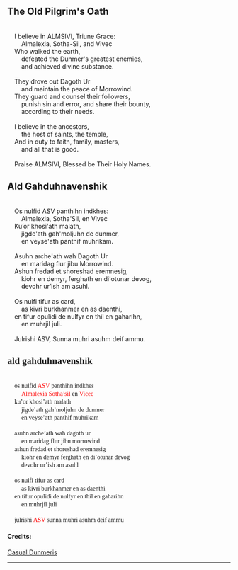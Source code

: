 <style>
@font-face {
    font-family: Daedric;
    src: url('../assets/fonts/ttf/Daedric.ttf') format('truetype');
    font-weight: medium;
    font-style: normal;
}
</style>

## The Old Pilgrim's Oath
\
    I believe in ALMSIVI, Triune Grace:\
        Almalexia, Sotha-Sil, and Vivec\
    Who walked the earth,\
        defeated the Dunmer's greatest enemies,\
        and achieved divine substance.\
\
    They drove out Dagoth Ur\
        and maintain the peace of Morrowind.\
    They guard and counsel their followers,\
        punish sin and error, and share their bounty,\
        according to their needs.\
\
    I believe in the ancestors,\
        the host of saints, the temple,\
    And in duty to faith, family, masters,\
        and all that is good.\
\
    Praise ALMSIVI, Blessed be Their Holy Names.

## Ald Gahduhnavenshik
\
    Os nulfid ASV panthihn indkhes:\
        Almalexia, Sotha'Sil, en Vivec\
    Ku’or khosi'ath malath,\
        jigde'ath gah'moljuhn de dunmer,\
        en veyse'ath panthif muhrikam.\
\
    Asuhn arche'ath wah Dagoth Ur\
        en maridag flur jibu Morrowind.\
    Ashun fredad et shoreshad eremnesig,\
        kiohr en demyr, ferghath en di'otunar devog,\
        devohr ur’ish am asuhl.\
\
    Os nulfi tifur as card,\
        as kivri burkhanmer en as daenthi,\
    en tifur opulidi de nulfyr en thil en gaharihn,\
        en muhrjil juli.\
\
    Julrishi ASV, Sunna muhri asuhm deif ammu.

## <span style="font-family:Daedric">ald gahduhnavenshik</Span>
\
    <span style="font-family:Daedric">os nulfid <span style="color:red">ASV</Span> panthihn indkhes</Span></span>\
        <span style="font-family:Daedric"><span style="color:red">Almalexia Sotha’sil</Span> en <span style="color:red">Vicec</Span></Span>\
    <span style="font-family:Daedric">ku’or khosi’ath malath</Span>\
        <span style="font-family:Daedric">jigde’ath gah’moljuhn de dunmer</Span>\
        <span style="font-family:Daedric">en veyse’ath panthif muhrikam</Span>\
\
    <span style="font-family:Daedric">asuhn arche’ath wah dagoth ur</Span>\
        <span style="font-family:Daedric">en maridag flur jibu morrowind</Span>\
    <span style="font-family:Daedric">ashun fredad et shoreshad eremnesig</Span>\
        <span style="font-family:Daedric">kiohr en demyr ferghath en di’otunar devog</Span>\
        <span style="font-family:Daedric">devohr ur’ish am asuhl</Span>\
\
    <span style="font-family:Daedric">os nulfi tifur as card</Span>\
        <span style="font-family:Daedric">as kivri burkhanmer en as daenthi</Span>\
    <span style="font-family:Daedric">en tifur opulidi de nulfyr en thil en gaharihn</Span>\
        <span style="font-family:Daedric">en muhrjil juli</Span>\
\
    <span style="font-family:Daedric">julrishi <span style="color:red">ASV</Span> sunna muhri asuhm deif ammu</Span></span>

#### Credits:

[Casual Dunmeris](https://casualscrolls.fandom.com/wiki/Dunmeri_language)

---
